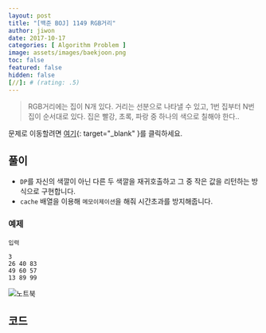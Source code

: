 ```yaml
---
layout: post
title: "[백준 BOJ] 1149 RGB거리"
author: jiwon
date: 2017-10-17
categories: [ Algorithm Problem ]
image: assets/images/baekjoon.png
toc: false
featured: false
hidden: false
[//]: # (rating: .5)
---
```


> RGB거리에는 집이 N개 있다. 거리는 선분으로 나타낼 수 있고, 1번 집부터 N번 집이 순서대로 있다. 집은 빨강, 초록, 파랑 중 하나의 색으로 칠해야 한다..

문제로 이동할려면 [여기](https://www.acmicpc.net/problem/1149){: target="_blank" }를 클릭하세요.

## 풀이

- `DP`를 자신의 색깔이 아닌 다른 두 색깔을 재귀호출하고 그 중 작은 값을 리턴하는 방식으로 구현합니다.
- `cache` 배열을 이용해 `메모이제이션`을 해줘 시간초과를 방지해줍니다.


### 예제

```
입력

3
26 40 83
49 60 57
13 89 99

```

![노트북](https://farm5.staticflickr.com/4504/37687197156_fb561b6649_o.png)

## 코드  


<script src="https://gist.github.com/jiwondh/0b2c04339661571c2b0501c0b650ecff.js"></script>









